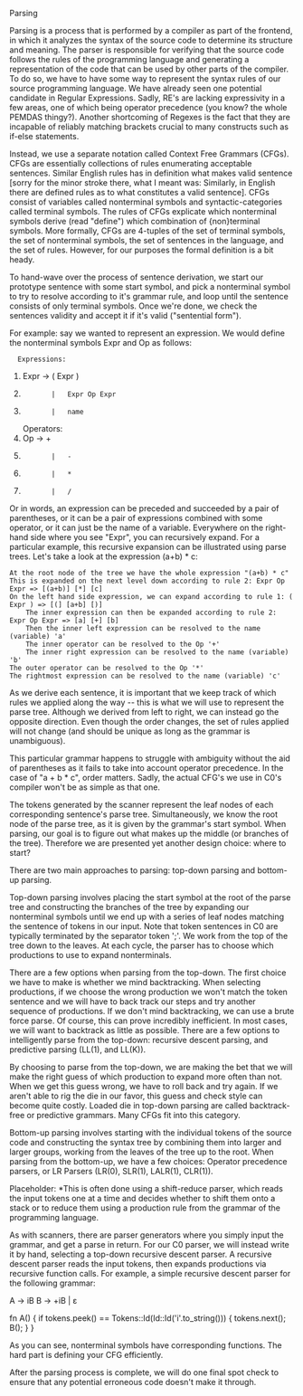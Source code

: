 Parsing

Parsing is a process that is performed by a compiler as part of the frontend, in which it analyzes the syntax of the source code to determine its structure and meaning. The parser is responsible for verifying that the source code follows the rules of the programming  language and generating a representation of the code that can be used by other parts of the compiler. To do so, we have to have some way to represent the syntax rules of our source programming language. We have already seen one potential candidate in Regular Expressions. Sadly, RE's are lacking expressivity in a few areas, one of which being operator precedence (you know? the whole PEMDAS thingy?). Another shortcoming of Regexes is the fact that they are incapable of reliably matching brackets crucial to many constructs such as if-else statements.

Instead, we use a separate notation called Context Free Grammars (CFGs). CFGs are essentially collections of rules enumerating acceptable sentences. Similar English rules has in definition what makes valid sentence [sorry for the minor stroke there, what I meant was: Similarly, in English there are defined rules as to what constitutes a valid sentence]. CFGs consist of variables called nonterminal symbols and syntactic-categories called terminal symbols. The rules of CFGs explicate which nonterminal symbols derive (read "define") which combination of {non}terminal symbols. More formally, CFGs are 4-tuples of the set of terminal symbols, the set of nonterminal symbols, the set of sentences in the language, and the set of rules. However, for our purposes the formal definition is a bit heady.

To hand-wave over the process of sentence derivation, we start our prototype sentence with some start symbol, and pick a nonterminal symbol to try to resolve according to it's grammar rule, and loop until the sentence consists of only terminal symbols. Once we're done, we check the sentences validity and accept it if it's valid ("sentential form").

For example: say we wanted to represent an expression. We would define the nonterminal symbols Expr and Op as follows:

      Expressions: 
1.    Expr    -> ( Expr )
2.            |   Expr Op Expr
3.            |   name
      Operators: 
4.    Op      ->  +
5.            |   -
6.            |   *
7.            |   /

Or in words, an expression can be preceded and succeeded by a pair of parentheses, or it can be a pair of expressions combined with some operator, or it can just be the name of a variable. Everywhere on the right-hand side where you see "Expr", you can recursively expand. For a particular example, this recursive expansion can be illustrated using parse trees. Let's take a look at the expression (a+b) * c:

    At the root node of the tree we have the whole expression "(a+b) * c"
    This is expanded on the next level down according to rule 2: Expr Op Expr => [(a+b)] [*] [c]
    On the left hand side expression, we can expand according to rule 1: ( Expr ) => [(] [a+b] [)]
        The inner expression can then be expanded according to rule 2: Expr Op Expr => [a] [+] [b]
        Then the inner left expression can be resolved to the name (variable) 'a'
        The inner operator can be resolved to the Op '+'
        The inner right expression can be resolved to the name (variable) 'b'
    The outer operator can be resolved to the Op '*'
    The rightmost expression can be resolved to the name (variable) 'c'

As we derive each sentence, it is important that we keep track of which rules we applied along the way -- this is what we will use to represent the parse tree. Although we derived from left to right, we can instead go the opposite direction. Even though the order changes, the set of rules applied will not change (and should be unique as long as the grammar is unambiguous).

This particular grammar happens to struggle with ambiguity without the aid of parentheses as it fails to take into account operator precedence. In the case of "a + b * c", order matters. Sadly, the actual CFG's we use in C0's compiler won't be as simple as that one.

The tokens generated by the scanner represent the leaf nodes of each corresponding sentence's parse tree. Simultaneously, we know the root node of the parse tree, as it is given by the grammar's start symbol. When parsing, our goal is to figure out what makes up the middle (or branches of the tree). Therefore we are presented yet another design choice: where to start?

There are two main approaches to parsing: top-down parsing and bottom-up parsing.

Top-down parsing involves placing the start symbol at the root of the parse tree and constructing the branches of the tree by expanding our nonterminal symbols until we end up with a series of leaf nodes matching the sentence of tokens in our input. Note that token sentences in C0 are typically terminated by the separator token ';'. We work from the top of the tree down to the leaves. At each cycle, the parser has to choose which productions to use to expand nonterminals.

There are a few options when parsing from the top-down. The first choice we have to make is whether we mind backtracking. When selecting productions, if we choose the wrong production we won't match the token sentence and we will have to back track our steps and try another sequence of productions. If we don't mind backtracking, we can use a brute force parse. Of course, this can prove incredibly inefficient. In most cases, we will want to backtrack as little as possible. There are a few options to intelligently parse from the top-down: recursive descent parsing, and predictive parsing (LL(1), and LL(K)).

By choosing to parse from the top-down, we are making the bet that we will make the right guess of which production to expand more often than not. When we get this guess wrong, we have to roll back and try again. If we aren't able to rig the die in our favor, this guess and check style can become quite costly. Loaded die in top-down parsing are called backtrack-free or predictive grammars. Many CFGs fit into this category.

Bottom-up parsing involves starting with the individual tokens of the source code and constructing the syntax tree by combining them into larger and larger groups, working from the leaves of the tree up to the root. When parsing from the bottom-up, we have a few choices: Operator precedence parsers, or LR Parsers (LR(0), SLR(1), LALR(1), CLR(1)).

Placeholder:
*This is often done using a shift-reduce parser, which reads the input tokens one at a time and decides whether to shift them onto a stack or to reduce them using a production rule from the grammar of the programming language.

As with scanners, there are parser generators where you simply input the grammar, and get a parse in return. For our C0 parser, we will instead write it by hand, selecting a top-down recursive descent parser. A recursive descent parser reads the input tokens, then expands productions via recursive function calls. For example, a simple recursive descent parser for the following grammar:

A   -> iB
B   -> +iB 
    |  ε

fn A() {
    if tokens.peek() == Tokens::Id(Id::Id('i'.to_string())) {
        tokens.next();
        B();
    }
}

As you can see, nonterminal symbols have corresponding functions. The hard part is defining your CFG efficiently.

After the parsing process is complete, we will do one final spot check to ensure that any potential erroneous code doesn't make it through.